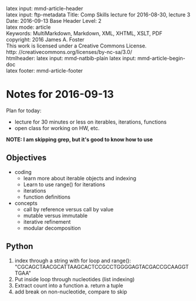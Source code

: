 latex input:	mmd-article-header  
latex input:	ftp-metadata 
Title:	Comp Skills lecture for 2016-08-30, lecture 3
Date:	2016-09-13 
Base Header Level:	2  
latex mode:	article  
Keywords:	MultiMarkdown, Markdown, XML, XHTML, XSLT, PDF   
copyright:	2016 James A. Foster  
	This work is licensed under a Creative Commons License.  
	http:	//creativecommons.org/licenses/by-nc-sa/3.0/  
htmlheader:	<script type="text/javascript" src="http://cdn.mathjax.org/mathjax/latest/MathJax.js?config=TeX-AMS-MML_HTMLorMML"></script>
latex input:	mmd-natbib-plain
latex input:	mmd-article-begin-doc  
latex footer:	mmd-article-footer  

# Notes for 2016-09-13 #
Plan for today:

* lecture for 30 minutes or less on iterables, iterations, functions
* open class for working on HW, etc.

**NOTE: I am skipping grep, but it's good to know how to use**

## Objectives ##
* coding
	* learn more about iterable objects and indexing
	* Learn to use range() for iterations
	* iterations
	* function definitions
* concepts
	* call by reference versus call by value
	* mutable versus immutable
	* iterative refinement
	* modular decomposition
## Python ##
1. index through a string with for loop and range(): "CGCAGCTAACGCATTAAGCACTCCGCCTGGGGAGTACGACCGCAAGGTTGAA"
2. Put inside loop through nucleotides (list indexing)
3. Extract count into a function
	a. return a tuple
4. add break on non-nucleotide, compare to skip
